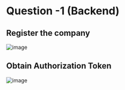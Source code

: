# Question -1 (Backend)

## Register the company
![image](https://github.com/srivasPankhuri/2000910100115/assets/84925346/576b3ced-db1a-428b-87f9-39444c8c60da)

## Obtain Authorization Token
![image](https://github.com/srivasPankhuri/2000910100115/assets/84925346/31710073-3196-4fe8-a969-3e9b57fa2566)

